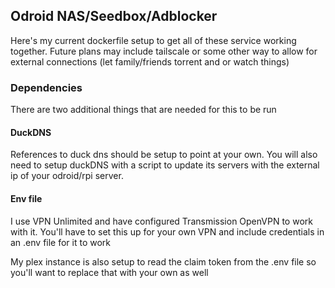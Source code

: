 ## Odroid NAS/Seedbox/Adblocker

Here's my current dockerfile setup to get all of these service working together. Future plans may 
include tailscale or some other way to allow for external connections (let family/friends torrent
and or watch things)

### Dependencies
There are two additional things that are needed for this to be run

#### DuckDNS
References to duck dns should be setup to point at your own. You will also need to setup duckDNS
with a script to update its servers with the external ip of your odroid/rpi server.

#### Env file
I use VPN Unlimited and have configured Transmission OpenVPN to work with it. You'll have to set
this up for your own VPN and include credentials in an .env file for it to work

My plex instance is also setup to read the claim token from the .env file so you'll want to replace
that with your own as well

